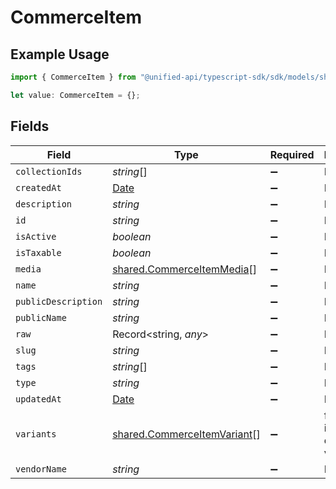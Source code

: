 # CommerceItem

## Example Usage

```typescript
import { CommerceItem } from "@unified-api/typescript-sdk/sdk/models/shared";

let value: CommerceItem = {};
```

## Fields

| Field                                                                                         | Type                                                                                          | Required                                                                                      | Description                                                                                   |
| --------------------------------------------------------------------------------------------- | --------------------------------------------------------------------------------------------- | --------------------------------------------------------------------------------------------- | --------------------------------------------------------------------------------------------- |
| `collectionIds`                                                                               | *string*[]                                                                                    | :heavy_minus_sign:                                                                            | N/A                                                                                           |
| `createdAt`                                                                                   | [Date](https://developer.mozilla.org/en-US/docs/Web/JavaScript/Reference/Global_Objects/Date) | :heavy_minus_sign:                                                                            | N/A                                                                                           |
| `description`                                                                                 | *string*                                                                                      | :heavy_minus_sign:                                                                            | N/A                                                                                           |
| `id`                                                                                          | *string*                                                                                      | :heavy_minus_sign:                                                                            | N/A                                                                                           |
| `isActive`                                                                                    | *boolean*                                                                                     | :heavy_minus_sign:                                                                            | N/A                                                                                           |
| `isTaxable`                                                                                   | *boolean*                                                                                     | :heavy_minus_sign:                                                                            | N/A                                                                                           |
| `media`                                                                                       | [shared.CommerceItemMedia](../../../sdk/models/shared/commerceitemmedia.md)[]                 | :heavy_minus_sign:                                                                            | N/A                                                                                           |
| `name`                                                                                        | *string*                                                                                      | :heavy_minus_sign:                                                                            | N/A                                                                                           |
| `publicDescription`                                                                           | *string*                                                                                      | :heavy_minus_sign:                                                                            | N/A                                                                                           |
| `publicName`                                                                                  | *string*                                                                                      | :heavy_minus_sign:                                                                            | N/A                                                                                           |
| `raw`                                                                                         | Record<string, *any*>                                                                         | :heavy_minus_sign:                                                                            | N/A                                                                                           |
| `slug`                                                                                        | *string*                                                                                      | :heavy_minus_sign:                                                                            | N/A                                                                                           |
| `tags`                                                                                        | *string*[]                                                                                    | :heavy_minus_sign:                                                                            | N/A                                                                                           |
| `type`                                                                                        | *string*                                                                                      | :heavy_minus_sign:                                                                            | N/A                                                                                           |
| `updatedAt`                                                                                   | [Date](https://developer.mozilla.org/en-US/docs/Web/JavaScript/Reference/Global_Objects/Date) | :heavy_minus_sign:                                                                            | N/A                                                                                           |
| `variants`                                                                                    | [shared.CommerceItemVariant](../../../sdk/models/shared/commerceitemvariant.md)[]             | :heavy_minus_sign:                                                                            | first variant is the default variant                                                          |
| `vendorName`                                                                                  | *string*                                                                                      | :heavy_minus_sign:                                                                            | N/A                                                                                           |